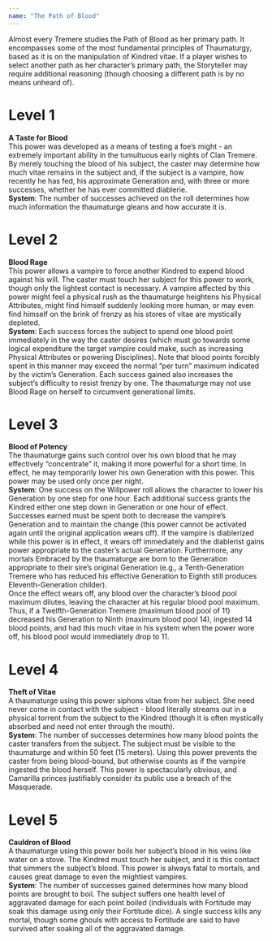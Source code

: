 ```yaml
---
name: "The Path of Blood"
---
```


Almost every Tremere studies the Path of Blood as her primary path. It encompasses some of the most fundamental principles of Thaumaturgy, based as it is on the manipulation of Kindred vitae. If a player wishes to select another path as her character’s primary path, the Storyteller may require additional reasoning (though choosing a different path is by no means unheard of).

#  Level 1
<b>A Taste for Blood</b><br>This power was developed as a means of testing a foe’s might - an extremely important ability in the tumultuous early nights of Clan Tremere. By merely touching the blood of his subject, the caster may determine how much vitae remains in the subject and, if the subject is a vampire, how recently he has fed, his approximate Generation and, with three or more successes, whether he has ever committed diablerie.<br><b>System</b>: The number of successes achieved on the roll determines how much information the thaumaturge gleans and how accurate it is.

# Level 2
<b>Blood Rage</b><br>This power allows a vampire to force another Kindred to expend blood against his will. The caster must touch her subject for this power to work, though only the lightest contact is necessary. A vampire affected by this power might feel a physical rush as the thaumaturge heightens his Physical Attributes, might find himself suddenly looking more human, or may even find himself on the brink of frenzy as his stores of vitae are mystically depleted.<br><b>System</b>: Each success forces the subject to spend one blood point immediately in the way the caster desires (which must go towards some logical expenditure the target vampire could make, such as increasing Physical Attributes or powering Disciplines). Note that blood points forcibly spent in this manner may exceed the normal “per turn” maximum indicated by the victim’s Generation. Each success gained also increases the subject’s difficulty to resist frenzy by one. The thaumaturge may not use Blood Rage on herself to circumvent generational limits.

# Level 3
<b>Blood of Potency</b><br>The thaumaturge gains such control over his own blood that he may effectively “concentrate” it, making it more powerful for a short time. In effect, he may temporarily lower his own Generation with this power. This power may be used only once per night.<br><b>System</b>: One success on the Willpower roll allows the character to lower his Generation by one step for one hour. Each additional success grants the Kindred either one step down in Generation or one hour of effect. Successes earned must be spent both to decrease the vampire’s Generation and to maintain the change (this power cannot be activated again until the original application wears off). If the vampire is diablerized while this power is in effect, it wears off immediately and the diablerist gains power appropriate to the caster’s actual Generation. Furthermore, any mortals Embraced by the thaumaturge are born to the Generation appropriate to their sire’s original Generation (e.g., a Tenth-Generation Tremere who has reduced his effective Generation to Eighth still produces Eleventh-Generation childer).<br>Once the effect wears off, any blood over the character’s blood pool maximum dilutes, leaving the character at his regular blood pool maximum. Thus, if a Twelfth-Generation Tremere (maximum blood pool of 11) decreased his Generation to Ninth (maximum blood pool 14), ingested 14 blood points, and had this much vitae in his system when the power wore off, his blood pool would immediately drop to 11.

# Level 4
<b>Theft of Vitae</b><br>A thaumaturge using this power siphons vitae from her subject. She need never come in contact with the subject - blood literally streams out in a physical torrent from the subject to the Kindred (though it is often mystically absorbed and need not enter through the mouth).<br><b>System</b>: The number of successes determines how many blood points the caster transfers from the subject. The subject must be visible to the thaumaturge and within 50 feet (15 meters). Using this power prevents the caster from being blood-bound, but otherwise counts as if the vampire ingested the blood herself. This power is spectacularly obvious, and Camarilla princes justifiably consider its public use a breach of the Masquerade.

# Level 5
<b>Cauldron of Blood</b><br>A thaumaturge using this power boils her subject’s blood in his veins like water on a stove. The Kindred must touch her subject, and it is this contact that simmers the subject’s blood. This power is always fatal to mortals, and causes great damage to even the mightiest vampires.<br><b>System</b>: The number of successes gained determines how many blood points are brought to boil. The subject suffers one health level of aggravated damage for each point boiled (individuals with Fortitude may soak this damage using only their Fortitude dice). A single success kills any mortal, though some ghouls with access to Fortitude are said to have survived after soaking all of the aggravated damage.
